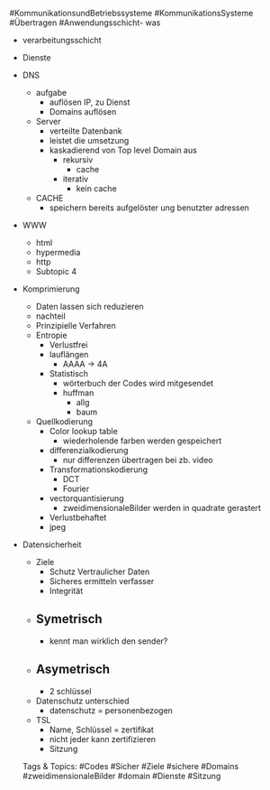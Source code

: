  #KommunikationsundBetriebssysteme #KommunikationsSysteme #Übertragen #Anwendungsschicht- was 
  - verarbeitungsschicht
  - Dienste
- DNS
  - aufgabe
    - auflösen IP, zu Dienst
    - Domains auflösen
  - Server
    - verteilte Datenbank
    - leistet die umsetzung
    - kaskadierend von Top level Domain aus
      - rekursiv
        - cache
      - iterativ
        - kein cache
  - CACHE
    - speichern bereits aufgelöster ung benutzter adressen
- WWW
  - html
  - hypermedia
  - http
  - Subtopic 4
- Komprimierung
  - Daten lassen sich reduzieren
  - nachteil
  - Prinzipielle Verfahren
  - Entropie
    - Verlustfrei
    - lauflängen
      - AAAA -> 4A
    - Statistisch
      - wörterbuch der Codes wird mitgesendet
      - huffman
        - allg
        - baum
  - Quellkodierung
    - Color lookup table
      - wiederholende farben werden gespeichert
    - differenzialkodierung
      - nur differenzen übertragen bei zb. video
    - Transformationskodierung
      - DCT
      - Fourier
    - vectorquantisierung
      - zweidimensionaleBilder werden in quadrate gerastert
    - Verlustbehaftet
    - jpeg
- Datensicherheit
  - Ziele
    - Schutz Vertraulicher Daten
    - Sicheres ermitteln verfasser
    - Integrität
  - Symetrisch
    -  
    - kennt man wirklich den sender?
  - Asymetrisch
    -  
    - 2 schlüssel
  - Datenschutz unterschied
    - datenschutz = personenbezogen
  - TSL
    - Name, Schlüssel = zertifikat
    - nicht jeder kann zertifizieren
    - Sitzung

   Tags & Topics:
   #Codes
   #Sicher
   #Ziele
   #sichere
   #Domains
   #zweidimensionaleBilder
   #domain
   #Dienste
   #Sitzung